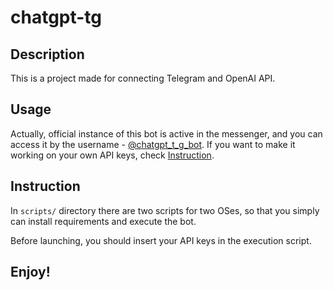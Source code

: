 # chatgpt-tg


## Description

This is a project made for connecting Telegram and OpenAI API.

## Usage

Actually, official instance of this bot is active in the messenger,
and you can access it by the username - [@chatgpt_t_g_bot](https://t.me/chatgpt_t_g_bot).
If you want to make it working on your own API keys, check [Instruction](#instruction).

## Instruction

In `scripts/` directory there are two scripts for two OSes,
so that you simply can install requirements and execute the
bot.

Before launching, you should insert your API keys in the
execution script.

## Enjoy!
